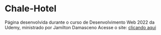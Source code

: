 # Chale-Hotel
Página desenvolvida durante o curso de Desenvolvimento Web 2022 da Udemy, ministrado por Jamilton Damasceno
 Acesse o site:
[clicando aqui](https://fernandoestevao5150.github.io/Chale-Hotel/)
